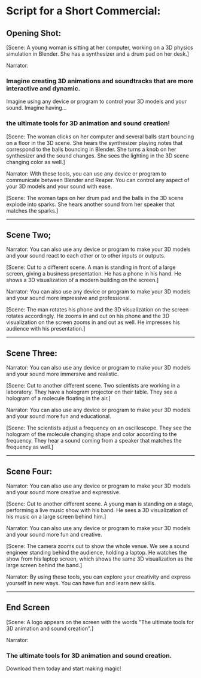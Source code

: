 # Script for a Short Commercial:

## Opening Shot:

[Scene: A young woman is sitting at her computer, working on a 3D physics simulation in Blender. She has a synthesizer and a drum pad on her desk.]

Narrator: 
### Imagine creating 3D animations and soundtracks that are more interactive and dynamic. 
Imagine using any device or program to control your 3D models and your sound. Imagine having...
### the ultimate tools for 3D animation and sound creation!

[Scene: The woman clicks on her computer and several balls start bouncing on a floor in the 3D scene. She hears the synthesizer playing notes that correspond to the balls bouncing in Blender. She turns a knob on her synthesizer and the sound changes. She sees the lighting in the 3D scene changing color as well.]

Narrator: With these tools, you can use any device or program to communicate between Blender and Reaper. You can control any aspect of your 3D models and your sound with ease.

[Scene: The woman taps on her drum pad and the balls in the 3D scene explode into sparks. She hears another sound from her speaker that matches the sparks.]

-----

## Scene Two;

Narrator: You can also use any device or program to make your 3D models and your sound react to each other or to other inputs or outputs.

[Scene: Cut to a different scene. A man is standing in front of a large screen, giving a business presentation. He has a phone in his hand. He shows a 3D visualization of a modern building on the screen.]

Narrator: You can also use any device or program to make your 3D models and your sound more impressive and professional.

[Scene: The man rotates his phone and the 3D visualization on the screen rotates accordingly. He zooms in and out on his phone and the 3D visualization on the screen zooms in and out as well. He impresses his audience with his presentation.]

-----

## Scene Three:

Narrator: You can also use any device or program to make your 3D models and your sound more immersive and realistic.

[Scene: Cut to another different scene. Two scientists are working in a laboratory. They have a hologram projector on their table. They see a hologram of a molecule floating in the air.]

Narrator: You can also use any device or program to make your 3D models and your sound more fun and educational.

[Scene: The scientists adjust a frequency on an oscilloscope. They see the hologram of the molecule changing shape and color according to the frequency. They hear a sound coming from a speaker that matches the frequency as well.]

-----

## Scene Four:

Narrator: You can also use any device or program to make your 3D models and your sound more creative and expressive.

[Scene: Cut to another different scene. A young man is standing on a stage, performing a live music show with his band. He sees a 3D visualization of his music on a large screen behind him.]

Narrator: You can also use any device or program to make your 3D models and your sound more fun and creative.

[Scene: The camera zooms out to show the whole venue. We see a sound engineer standing behind the audience, holding a laptop. He watches the show from his laptop screen, which shows the same 3D visualization as the large screen behind the band.]

Narrator: By using these tools, you can explore your creativity and express yourself in new ways. You can have fun and learn new skills.

-----

## End Screen 
[Scene: A logo appears on the screen with the words "The ultimate tools for 3D animation and sound creation".]

Narrator: 
### The ultimate tools for 3D animation and sound creation.

Download them today and start making magic!

